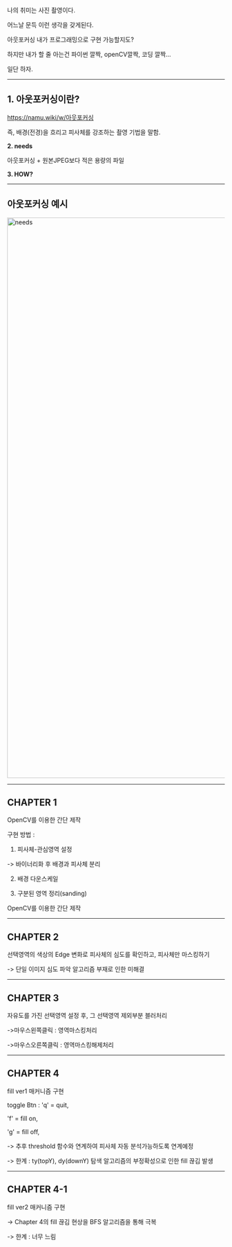 나의 취미는 사진 촬영이다.

어느날 문득 이런 생각을 갖게된다.

아웃포커싱 내가 프로그래밍으로 구현 가능할지도?

하지만 내가 할 줄 아는건 파이썬 깔짝, openCV깔짝, 코딩 깔짝...

일단 하자.

--------------------------------------------------------

**1. 아웃포커싱이란?**
--------------

https://namu.wiki/w/아웃포커싱

즉, 배경(전경)을 흐리고 피사체를 강조하는 촬영 기법을 말함.

**2. needs**

아웃포커싱 + 원본JPEG보다 적은 용량의 파일

**3. HOW?**

--------------------------------------------------------

**아웃포커싱 예시**
-----------
<img width="1295" alt="needs" src="https://github.com/seyun4047/projectOutfocusing/assets/73819780/152d1343-0a56-4521-94eb-957719b1ded7">


--------------------------------------------------------
**CHAPTER 1**
---------
OpenCV를 이용한 간단 제작

구현 방법 :

1. 피사체-관심영역 설정

-> 바이너리화 후 배경과 피사체 분리
   
2. 배경 다운스케일
   
3. 구분된 영역 정리(sanding)

OpenCV를 이용한 간단 제작

--------------------------------------------------------
**CHAPTER 2**
-------------

선택영역의 색상의 Edge 변화로 피사체의 심도를 확인하고, 피사체만 마스킹하기

-> 단일 이미지 심도 파악 알고리즘 부재로 인한 미해결

--------------------------------------------------------
**CHAPTER 3**
-------------

자유도를 가진 선택영역 설정 후, 그 선택영역 제외부분 블러처리

->마우스왼쪽클릭 : 영역마스킹처리

->마우스오른쪽클릭 : 영역마스킹해제처리

--------------------------------------------------------
**CHAPTER 4**
-------------

fill ver1 매커니즘 구현

toggle Btn :
'q' = quit,

'f' = fill on,

'g' = fill off,

-> 추후 threshold 함수와 연계하여 피사체 자동 분석가능하도록 연계예정

-> 한계 : ty(topY), dy(downY) 탐색 알고리즘의 부정확성으로 인한 fill 끊김 발생

--------------------------------------------------------
**CHAPTER 4-1**
-------------

fill ver2 매커니즘 구현

-> Chapter 4의 fill 끊김 현상을 BFS 알고리즘을 통해 극복

-> 한계 : 너무 느림
